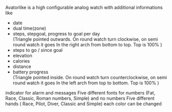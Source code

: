 Avatorlike is a high configurable analog watch with additional informations like
- date
- dual time(zone)
- steps, stepgoal, progress to goal per day  <br />
(Triangle pointed outwards. On round watch turn clockwise, on semi round watch it goes In the right arch from bottom to top. Top is 100% )
- steps to go / since goal
- elevation
- calories
- distance
- battery progress <br />
(Triangle pointed inside. On round watch turn counterclockwise, on semi round watch it goes In the left arch from top to bottom. Top is 100% )
 
indicator for alarm and messages
Five different fonts for numbers (Fat, Race, Classic, Roman numbers, Simple) and no numbers 
Five different hands ( Race, Pilot, Diver, Classic and Simple)
each color can be changed
